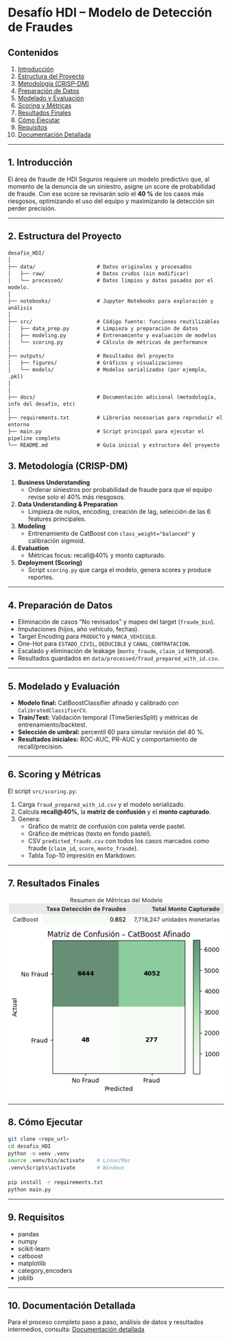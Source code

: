 
# Desafío HDI – Modelo de Detección de Fraudes

## Contenidos
1. [Introducción](#introducción)  
2. [Estructura del Proyecto](#estructura-del-proyecto)  
3. [Metodología (CRISP-DM)](#metodología-crisp-dm)  
4. [Preparación de Datos](#preparación-de-datos)  
5. [Modelado y Evaluación](#modelado-y-evaluación)  
6. [Scoring y Métricas](#scoring-y-métricas)  
7. [Resultados Finales](#resultados-finales)  
8. [Cómo Ejecutar](#cómo-ejecutar)  
9. [Requisitos](#requisitos)  
10. [Documentación Detallada](#documentación-detallada)  

---

## 1. Introducción
El área de fraude de HDI Seguros requiere un modelo predictivo que, al momento de la denuncia de un siniestro, asigne un score de probabilidad de fraude. Con ese score se revisarán solo el **40 %** de los casos más riesgosos, optimizando el uso del equipo y maximizando la detección sin perder precisión.

---

## 2. Estructura del Proyecto
```text
desafio_HDI/
│
├── data/                    # Datos originales y procesados
│   ├── raw/                 # Datos crudos (sin modificar)
│   └── processed/           # Datos limpios y datos pasados por el modelo.
│
├── notebooks/               # Jupyter Notebooks para exploración y análisis
│
├── src/                     # Código fuente: funciones reutilizables
│   ├── data_prep.py         # Limpieza y preparación de datos
│   ├── modeling.py          # Entrenamiento y evaluación de modelos
│   └── scoring.py           # Cálculo de métricas de performance
│
├── outputs/                 # Resultados del proyecto
│   ├── figures/             # Gráficos y visualizaciones
│   └── models/              # Modelos serializados (por ejemplo, .pkl)
│
│
├── docs/                    # Documentación adicional (metodología, info del desafío, etc)
│
├── requirements.txt         # Librerías necesarias para reproducir el entorno
├── main.py                  # Script principal para ejecutar el pipeline completo
└── README.md                # Guía inicial y estructura del proyecto
```

## 3. Metodología (CRISP-DM)
1. **Business Understanding**  
   - Ordenar siniestros por probabilidad de fraude para que el equipo revise solo el 40% más riesgosos.  
2. **Data Understanding & Preparation**  
   - Limpieza de nulos, encoding, creación de lag, selección de las 6 features principales.  
3. **Modeling**  
   - Entrenamiento de CatBoost con `class_weight="balanced"` y calibración sigmoid.  
4. **Evaluation**  
   - Métricas focus: recall@40% y monto capturado.  
5. **Deployment (Scoring)**  
   - Script `scoring.py` que carga el modelo, genera scores y produce reportes.

---

## 4. Preparación de Datos
- Eliminación de casos “No revisados” y mapeo del target (`fraude_bin`).  
- Imputaciones (hijos, año vehículo, fechas).  
- Target Encoding para `PRODUCTO` y `MARCA_VEHICULO`.  
- One-Hot para `ESTADO_CIVIL`, `DEDUCIBLE` y `CANAL_CONTRATACION`.  
- Escalado y eliminación de leakage (`monto_fraude`, `claim_id` temporal).  
- Resultados guardados en `data/processed/fraud_prepared_with_id.csv`.

---

## 5. Modelado y Evaluación
- **Modelo final:** CatBoostClassifier afinado y calibrado con `CalibratedClassifierCV`.  
- **Train/Test:** Validación temporal (TimeSeriesSplit) y métricas de entrenamiento/backtest.  
- **Selección de umbral:** percentil 60 para simular revisión del 40 %.  
- **Resultados iniciales:** ROC-AUC, PR-AUC y comportamiento de recall/precision.  

---

## 6. Scoring y Métricas
El script `src/scoring.py`:
1. Carga `fraud_prepared_with_id.csv` y el modelo serializado.  
2. Calcula **recall@40%**, la **matriz de confusión** y el **monto capturado**.  
3. Genera:  
   - Gráfico de matriz de confusión con paleta verde pastel.  
   - Gráfico de métricas (texto en fondo pastel).  
   - CSV `predicted_frauds.csv` con todos los casos marcados como fraude (`claim_id`, `score`, `monto_fraude`).  
   - Tabla Top-10 impresión en Markdown.

---

## 7. Resultados Finales

<img src="outputs/figures/metricasfinales.png" alt="Metricas Finales" width="600"/>

<img src="outputs/figures/matrizfinal.png" alt="Matriz de Confusión CatBoost afinado" width="600"/>

---

## 8. Cómo Ejecutar

```bash 
git clone <repo_url>
cd desafio_HDI
python -m venv .venv
source .venv/bin/activate    # Linux/Mac
.venv\Scripts\activate       # Windows

pip install -r requirements.txt
python main.py

```

---

## 9. Requisitos
- pandas
- numpy
- scikit-learn
- catboost
- matplotlib
- category_encoders
- joblib

---

## 10. Documentación Detallada

Para el proceso completo paso a paso, análisis de datos y resultados intermedios, consulta:
[Documentación detallada](docs/documentacion_modelo.md)